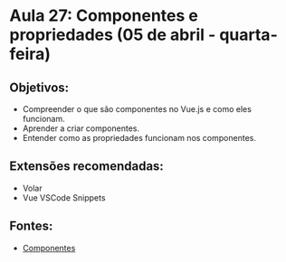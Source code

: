 # Aula 27: Componentes e propriedades (05 de abril - quarta-feira)

## Objetivos:

- Compreender o que são componentes no Vue.js e como eles funcionam.
- Aprender a criar componentes.
- Entender como as propriedades funcionam nos componentes.

## Extensões recomendadas: 
- Volar
- Vue VSCode Snippets

## Fontes:

- [Componentes](https://vuejs.org/v2/guide/components.html)
